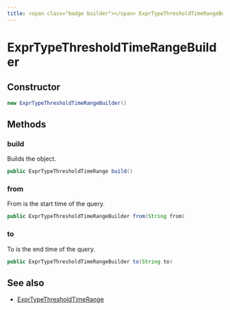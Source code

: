 ```yaml
---
title: <span class="badge builder"></span> ExprTypeThresholdTimeRangeBuilder
---
```

# <span class="badge builder"></span> ExprTypeThresholdTimeRangeBuilder

## Constructor

```java
new ExprTypeThresholdTimeRangeBuilder()
```
## Methods

### <span class="badge object-method"></span> build

Builds the object.

```java
public ExprTypeThresholdTimeRange build()
```

### <span class="badge object-method"></span> from

From is the start time of the query.

```java
public ExprTypeThresholdTimeRangeBuilder from(String from)
```

### <span class="badge object-method"></span> to

To is the end time of the query.

```java
public ExprTypeThresholdTimeRangeBuilder to(String to)
```

## See also

 * <span class="badge object-type-class"></span> [ExprTypeThresholdTimeRange](./object-ExprTypeThresholdTimeRange.md)
